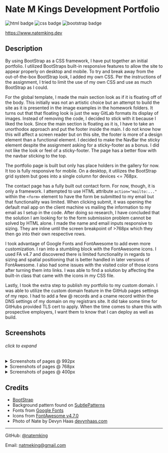 # Nate M Kings Development Portfolio

![html badge](https://img.shields.io/badge/html5%20-%23E34F26.svg?&style=for-the-badge&logo=html5&logoColor=white)
![css badge](https://img.shields.io/badge/css3%20-%231572B6.svg?&style=for-the-badge&logo=css3&logoColor=white)
![bootstrap badge](https://img.shields.io/badge/bootstrap%20-%23563D7C.svg?&style=for-the-badge&logo=bootstrap&logoColor=white)

 https://www.natemking.dev 

## Description

By using BootStrap as a CSS framework, I have put together an initial portfolio. I utilized BootStraps built-in responsive features to allow the site to appear properly on desktop and mobile. To try and break away from the out-of-the-box BootStrap look, I added my own CSS. Per the instructions of the assignment, I tried to limit the use of my own CSS and use as much BootStrap as I could.

For the global template, I made the main section look as if it is floating off of the body. This initially was not an artistic choice but an attempt to build the site as it is presented in the image examples in the homework folders. It turns out that that floating look is just the way GitLab formats its display of images. Instead of removing the code, I decided to stick with it because I liked the look. Since the main section is floating as it is, I have to take an unorthodox approach and put the footer inside the main. I do not know how this will affect a screen reader but on this site, the footer is more of a design element than a functional element. I decided to make the NavBar the sticky element despite the assignment asking for a sticky-footer as a bonus. I did not like the look or feel of a sticky-footer. The page has a better flow with the navbar sticking to the top.

The portfolio page is built but only has place holders in the gallery for now. It too is fully responsive for mobile. On a desktop, it utilizes the BootStrap grid system but goes into a single column for devices <= 768px.

The contact page has a fully built out contact form. For now, though, it is only a framework. I attempted to use HTML attribute `action="mailto:..."` within the `<form>` element to have the form be submitted to my email but that functionality was limited. When clicking submit, it was opening the default mail app on the client machine vs mailing the information to my email as I setup in the code. After doing so research, I have concluded that the solution I am looking for to the form submission problem cannot be solved by HTML alone. I made the name and email inputs responsive to sizing. They are inline until the screen breakpoint of >768px which they then go into their own respective rows. 

I took advantage of Google Fonts and FontAwesome to add even more customization. I ran into a stumbling block with the FontAwesome icons. I used FA v4.7 and discovered there is limited functionality in regards to sizing and spatial positioning that is better handled in later versions of FontAwesome. I also had some issues with the visited color of those icons after turning them into links. I was able to find a solution by affecting the built-in class that came with the icons in my CSS file.

Lastly, I took the extra step to publish my portfolio to my custom domain. I was able to utilize the custom domain feature in the GitHub pages settings of my repo. I had to add a few @ records and a cname record within the DNS settings of my domain on my registrars site. It did take some time for GitHubs provided TLS cert to apply.  When the time comes to share this with prospective employers, I want them to know that I can deploy as well as build. 


## Screenshots
###### _click to expand_
<details>
<summary>Screenshots of pages @ 992px</summary>
<br>

![index.html @ 992px](./assets/screenshots/992-index.jpg?raw=true)
<br>
index.html
<br>

![portfolio.html @ 992px](./assets/screenshots/992-portfolio.jpg?raw=true)
<br>
portfolio.html
<br>


![contact.html @ 992px](./assets/screenshots/992-contact.jpg?raw=true)
<br>
contact.html

</details>

<details>
<summary>Screenshots of pages @ 768px</summary>
<br>

![index.html @ 992px](./assets/screenshots/768-index.jpg?raw=true)
<br>
index.html
<br>


![portfolio.html @ 992px](./assets/screenshots/768-portfolio.jpg?raw=true)
<br>
portfolio.html
<br>

![contact.html @ 992px](./assets/screenshots/768-contact.jpg?raw=true)
<br>
contact.html

</details>

<details>
<summary>Screenshots of pages @ 400px</summary>
<br>

![index.html @ 992px](./assets/screenshots/400-index.jpg?raw=true)
<br>
index.html
<br>

![portfolio.html @ 992px](./assets/screenshots/400-portfolio.jpg?raw=true)
<br>
portfolio.html
<br>

![contact.html @ 992px](./assets/screenshots/400-contact.jpg?raw=true)
<br>
contact.html
<br>

</details>


## Credits
 * [BootStrap](https://www.getbootstrap.com)
 * Background pattern found on [SubtlePatterns](https://www.subtlepatterns.com/)
 * Fonts from [Google Fonts](https://fonts.google.com)
 * Icons from [FontAwesome v4.7.0](https://fontawesome.com/v4.7.0/icons/)
 * Photo of Nate by Devyn Haas [devynhaas.com](http://www.devynhaas.com)

---

GitHub: [@natemking](https://github.com/natemking/)

Email: [natmeking@gmail.com](mailto:natmeking@gmail.com)